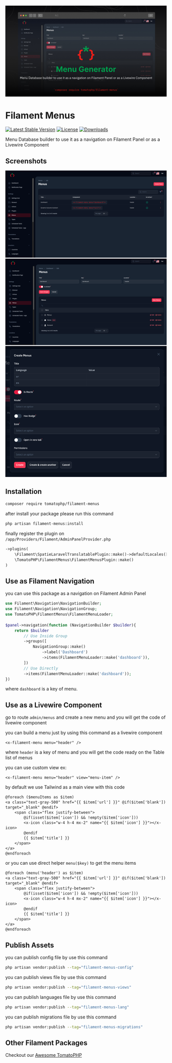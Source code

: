 ![Screenshot](https://raw.githubusercontent.com/tomatophp/filament-menus/master/arts/3x1io-tomato-menus.jpg)

# Filament Menus

[![Latest Stable Version](https://poser.pugx.org/tomatophp/filament-menus/version.svg)](https://packagist.org/packages/tomatophp/filament-menus)
[![License](https://poser.pugx.org/tomatophp/filament-menus/license.svg)](https://packagist.org/packages/tomatophp/filament-menus)
[![Downloads](https://poser.pugx.org/tomatophp/filament-menus/d/total.svg)](https://packagist.org/packages/tomatophp/filament-menus)

Menu Database builder to use it as a navigation on Filament Panel or as a Livewire Component

## Screenshots

![Menus List](https://raw.githubusercontent.com/tomatophp/filament-menus/master/arts/resource.png)
![Edit Menu](https://raw.githubusercontent.com/tomatophp/filament-menus/master/arts/edit.png)
![Menu Items](https://raw.githubusercontent.com/tomatophp/filament-menus/master/arts/create-item.png)

## Installation

```bash
composer require tomatophp/filament-menus
```
after install your package please run this command

```bash
php artisan filament-menus:install
```

finally register the plugin on `/app/Providers/Filament/AdminPanelProvider.php`

```php
->plugins(
    \Filament\SpatieLaravelTranslatablePlugin::make()->defaultLocales(['en', 'ar'])
    \TomatoPHP\FilamentMenus\FilamentMenusPlugin::make()
)
```

## Use as Filament Navigation

you can use this package as a navigation on Filament Admin Panel

```php
use Filament\Navigation\NavigationBuilder;
use Filament\Navigation\NavigationGroup;
use TomatoPHP\FilamentMenus\FilamentMenuLoader;

$panel->navigation(function (NavigationBuilder $builder){
    return $builder
        // Use Inside Group
        ->groups([
            NavigationGroup::make()
                ->label('Dashboard')
                ->items(FilamentMenuLoader::make('dashboard')),
        ])
        // Use Directly
        ->items(FilamentMenuLoader::make('dashboard'));
})
```

where `dashboard` is a key of menu.

## Use as a Livewire Component

go to route `admin/menus` and create a new menu and you will get the code of livewire component

you can build a menu just by using this command as a livewire component

```blade 
<x-filament-menu menu="header" />
```

where `header` is a key of menu and you will get the code ready on the Table list of menus

you can use custom view ex:

```blade 
<x-filament-menu menu="header" view="menu-item" />
```

by default we use Tailwind as a main view with this code

```blade
@foreach ($menuItems as $item)
<a class="text-gray-500" href="{{ $item['url'] }}" @if($item['blank']) target="_blank" @endif>
    <span class="flex justify-between">
        @if(isset($item['icon']) && !empty($item['icon']))
        <x-icon class="w-4 h-4 mx-2" name="{{ $item['icon'] }}"></x-icon>
        @endif
        {{ $item['title'] }}
    </span>
</a>
@endforeach
```

or you can use direct helper `menu($key)` to get the menu items

```blade
@foreach (menu('header') as $item)
<a class="text-gray-500" href="{{ $item['url'] }}" @if($item['blank']) target="_blank" @endif>
    <span class="flex justify-between">
        @if(isset($item['icon']) && !empty($item['icon']))
        <x-icon class="w-4 h-4 mx-2" name="{{ $item['icon'] }}"></x-icon>
        @endif
        {{ $item['title'] }}
    </span>
</a>
@endforeach
```

## Publish Assets

you can publish config file by use this command

```bash
php artisan vendor:publish --tag="filament-menus-config"
```

you can publish views file by use this command

```bash
php artisan vendor:publish --tag="filament-menus-views"
```

you can publish languages file by use this command

```bash
php artisan vendor:publish --tag="filament-menus-lang"
```

you can publish migrations file by use this command

```bash
php artisan vendor:publish --tag="filament-menus-migrations"
```

## Other Filament Packages

Checkout our [Awesome TomatoPHP](https://github.com/tomatophp/awesome)

